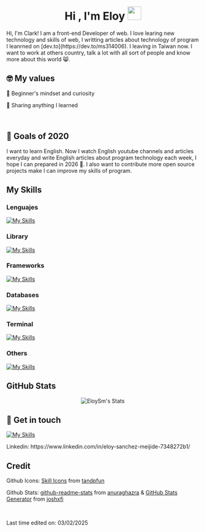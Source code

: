 <h1 align="center">Hi , I'm Eloy <img src="https://media.giphy.com/media/hvRJCLFzcasrR4ia7z/giphy.gif" width="35"></h1>

<p>Hi, I'm Clark! I am a front-end Developer of web. I love learing new technology and skills of web, I writting articles about technology of program I leanrned on [dev.to](https://dev.to/ms314006). I leaving in Taiwan now. I want to work at others country, talk a lot with all sort of people and know more about this world 😸.</p>

<h2>🤓 My values</h2>
<p>🍏 Beginner's mindset and curiosity</p>
<p>🙌 Sharing anything I learned</p><br>

<h2>🔭 Goals of 2020</h2>

<p>I want to learn English. Now I watch English youtube channels and articles everyday and write English articles about program technology each week, I hope I can prepared in 2026 💪. I also want to contribute more open source projects make I can improve my skills of program.</p>

<h2>My Skills</h2>

<h3>Lenguajes</h3>

[![My Skills](https://skillicons.dev/icons?i=js,html,css,java,php)](https://skillicons.dev)

<h3>Library</h3>

[![My Skills](https://skillicons.dev/icons?i=react,tailwind)](https://skillicons.dev)

<h3>Frameworks</h3>

[![My Skills](https://skillicons.dev/icons?i=bootstrap)](https://skillicons.dev)

<h3>Databases</h3>

[![My Skills](https://skillicons.dev/icons?i=mysql)](https://skillicons.dev)

<h3>Terminal</h3>

[![My Skills](https://skillicons.dev/icons?i=bash,powershell)](https://skillicons.dev)

<h3>Others</h3>

[![My Skills](https://skillicons.dev/icons?i=vite,figma,linux,github,git)](https://skillicons.dev)

<h2>GitHub Stats</h2>

<div align="center">
  
![EloySm's Stats](https://github-readme-stats.vercel.app/api?username=EloySm&theme=chartreuse-dark&show_icons=true&hide_border=true&rank_icon=github&bg_color=151515&icon_color=7f3ace&title_color=6bd600&text_color=ffffff&include_all_commits=true) 

</div>

<h2>🔗 Get in touch</h2>
  
[![My Skills](https://skillicons.dev/icons?i=linkedin)](https://skillicons.dev)
  
<p>Linkedin: https://www.linkedin.com/in/eloy-sanchez-meijide-7348272b1/</p>

<h2>Credit</h2> 
<p>Github Icons: <a href="https://skillicons.dev/">Skill Icons</a> from <a href="https://github.com/tandpfun">tandpfun</a></p>
<p>Github Stats: <a href="https://github.com/anuraghazra/github-readme-stats">github-readme-stats</a> from <a href="https://github.com/anuraghazra">anuraghazra</a> & <a href="https://gh-stats-gen.vercel.app/">GitHub Stats Generator</a> from <a href="https://github.com/joshxfi">joshxfi</a></p>


<br>
<p>Last time edited on: 03/02/2025</p>
